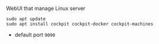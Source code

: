 WebUI that manage Linux server
```shell
sudo apt update
sudo apt install cockpit cockpit-docker cockpit-machines
```
- default port `9090`